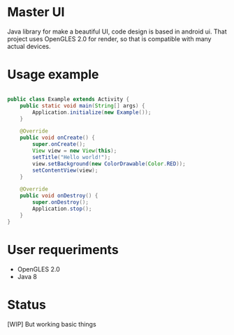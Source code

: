 # Master UI

Java library for make a beautiful UI, code design is based in android ui.
That project uses OpenGLES 2.0 for render, so that is compatible with many actual devices.

# Usage example

```java

public class Example extends Activity {
    public static void main(String[] args) {
        Application.initialize(new Example());
    }

    @Override
    public void onCreate() {
        super.onCreate();
        View view = new View(this);
        setTitle("Hello world!");
        view.setBackground(new ColorDrawable(Color.RED));
        setContentView(view);
    }

    @Override
    public void onDestroy() {
        super.onDestroy();
        Application.stop();
    }
}
```
# User requeriments

- OpenGLES 2.0
- Java 8

# Status

[WIP] But working basic things